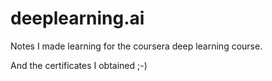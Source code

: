 # deeplearning.ai

Notes I made learning for the coursera deep learning course. 

And the certificates I obtained ;-)
